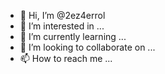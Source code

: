 - 👋 Hi, I’m @2ez4errol
- 👀 I’m interested in ...
- 🌱 I’m currently learning ...
- 💞️ I’m looking to collaborate on ...
- 📫 How to reach me ...

<!---
2ez4errol/2ez4errol is a ✨ special ✨ repository because its `README.md` (this file) appears on your GitHub profile.
You can click the Preview link to take a look at your changes.
--->
